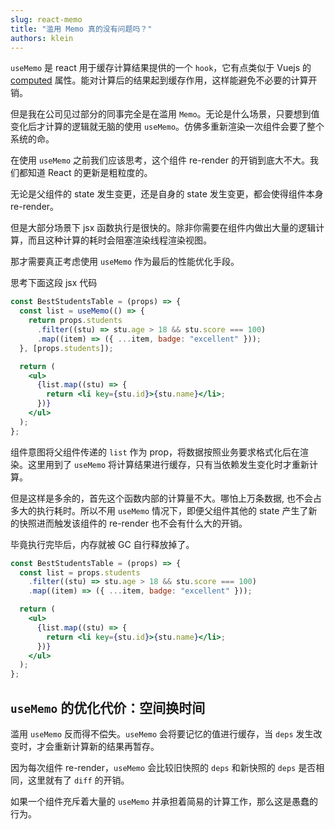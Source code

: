 ```yaml
---
slug: react-memo
title: "滥用 Memo 真的没有问题吗？"
authors: klein
---
```


`useMemo` 是 react 用于缓存计算结果提供的一个 `hook`，它有点类似于 Vuejs 的 [computed](https://vuejs.org/guide/essentials/computed.html) 属性。能对计算后的结果起到缓存作用，这样能避免不必要的计算开销。

但是我在公司见过部分的同事完全是在滥用 `Memo`。无论是什么场景，只要想到值变化后才计算的逻辑就无脑的使用 `useMemo`。仿佛多重新渲染一次组件会要了整个系统的命。

在使用 `useMemo` 之前我们应该思考，这个组件 re-render 的开销到底大不大。我们都知道 React 的更新是粗粒度的。

无论是父组件的 state 发生变更，还是自身的 state 发生变更，都会使得组件本身 re-render。

但是大部分场景下 jsx 函数执行是很快的。除非你需要在组件内做出大量的逻辑计算，而且这种计算的耗时会阻塞渲染线程渲染视图。

那才需要真正考虑使用 `useMemo` 作为最后的性能优化手段。

思考下面这段 jsx 代码

```jsx
const BestStudentsTable = (props) => {
  const list = useMemo(() => {
    return props.students
      .filter((stu) => stu.age > 18 && stu.score === 100)
      .map((item) => ({ ...item, badge: "excellent" }));
  }, [props.students]);

  return (
    <ul>
      {list.map((stu) => {
        return <li key={stu.id}>{stu.name}</li>;
      })}
    </ul>
  );
};
```

组件意图将父组件传递的 `list` 作为 prop，将数据按照业务要求格式化后在渲染。这里用到了 `useMemo` 将计算结果进行缓存，只有当依赖发生变化时才重新计算。

但是这样是多余的，首先这个函数内部的计算量不大。哪怕上万条数据, 也不会占多大的执行耗时。所以不用 `useMemo` 情况下，即便父组件其他的 state 产生了新的快照进而触发该组件的 re-render 也不会有什么大的开销。

毕竟执行完毕后，内存就被 GC 自行释放掉了。

```jsx
const BestStudentsTable = (props) => {
  const list = props.students
    .filter((stu) => stu.age > 18 && stu.score === 100)
    .map((item) => ({ ...item, badge: "excellent" }));

  return (
    <ul>
      {list.map((stu) => {
        return <li key={stu.id}>{stu.name}</li>;
      })}
    </ul>
  );
};
```

## `useMemo` 的优化代价：空间换时间

滥用 `useMemo` 反而得不偿失。`useMemo` 会将要记忆的值进行缓存，当 `deps` 发生改变时，才会重新计算新的结果再暂存。

因为每次组件 re-render，`useMemo` 会比较旧快照的 `deps` 和新快照的 `deps` 是否相同，这里就有了 `diff` 的开销。

如果一个组件充斥着大量的 `useMemo` 并承担着简易的计算工作，那么这是愚蠢的行为。
